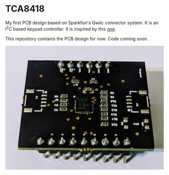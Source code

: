 # TCA8418

My first PCB design based on Sparkfun's Qwiic connector system. It is an I<sup>2</sup>C based keypad controller. It is inspired by this [one](https://www.sparkfun.com/products/14660).

This repository contains the PCB design for now. Code coming soon. 


![](https://github.com/sai-y/TCA8418/blob/master/images/TCA8418.jpg)
